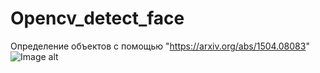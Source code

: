 # Opencv_detect_face
Определение объектов с помощью "https://arxiv.org/abs/1504.08083"
![Image alt](https://https://github.com/harroowd/Opencv_detect_face/Andrey/example_4.png)
